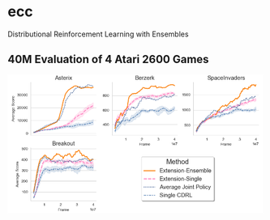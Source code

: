 # ecc
Distributional Reinforcement Learning with Ensembles
## 40M Evaluation of 4 Atari 2600 Games
![atari](images/atari.png)
